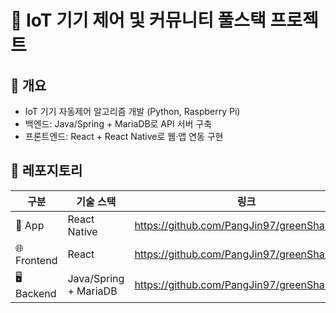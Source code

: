 # 🌱 IoT 기기 제어 및 커뮤니티 풀스택 프로젝트

## 📖 개요
- IoT 기기 자동제어 알고리즘 개발 (Python, Raspberry Pi)
- 백엔드: Java/Spring + MariaDB로 API 서버 구축
- 프론트엔드: React + React Native로 웹·앱 연동 구현

## 🔗 레포지토리
| 구분         | 기술 스택                         | 링크                                                        |
|--------------|----------------------------------|------------------------------------------------------------|
| 📱 App       | React Native                      | https://github.com/PangJin97/greenShareApp |
| 🌐 Frontend  | React                              | https://github.com/PangJin97/greenShareFront |
| 🖥️ Backend   | Java/Spring + MariaDB              | https://github.com/PangJin97/greenShareBack |
